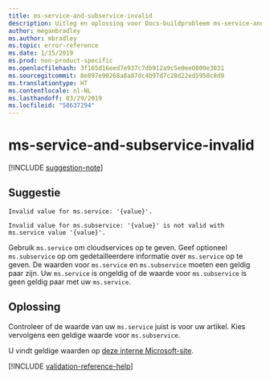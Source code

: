 ```yaml
---
title: ms-service-and-subservice-invalid
description: Uitleg en oplossing voor Docs-buildprobleem ms-service-and-subservice-invalid
author: meganbradley
ms.author: mbradley
ms.topic: error-reference
ms.date: 1/15/2019
ms.prod: non-product-specific
ms.openlocfilehash: 3f165d16eed7e937c7db912a9c5e0ee0809e3031
ms.sourcegitcommit: 8e897e90268a8a87dc4b97d7c28d22ed5950c8d9
ms.translationtype: HT
ms.contentlocale: nl-NL
ms.lasthandoff: 03/29/2019
ms.locfileid: "58637294"
---
```

# <a name="ms-service-and-subservice-invalid"></a>ms-service-and-subservice-invalid

[!INCLUDE [suggestion-note](includes/suggestion-note.md)]

## <a name="suggestion"></a>Suggestie

`Invalid value for ms.service: '{value}'.`

`Invalid value for ms.subservice: '{value}' is not valid with ms.service value '{value}'.`

Gebruik `ms.service` om cloudservices op te geven. Geef optioneel `ms.subservice` op om gedetailleerdere informatie over `ms.service` op te geven. De waarden voor `ms.service` en `ms.subservice` moeten een geldig paar zijn. Uw `ms.service` is ongeldig of de waarde voor `ms.subservice` is geen geldig paar met uw `ms.service`.

## <a name="resolution"></a>Oplossing

Controleer of de waarde van uw `ms.service` juist is voor uw artikel. Kies vervolgens een geldige waarde voor `ms.subservice`.

U vindt geldige waarden op [deze interne Microsoft-site](https://docsmetadatatool.azurewebsites.net/allowlists).

<!--make sure to add this file to your includes folder and verify the path-->
[!INCLUDE [validation-reference-help](includes/validation-reference-help.md)]
